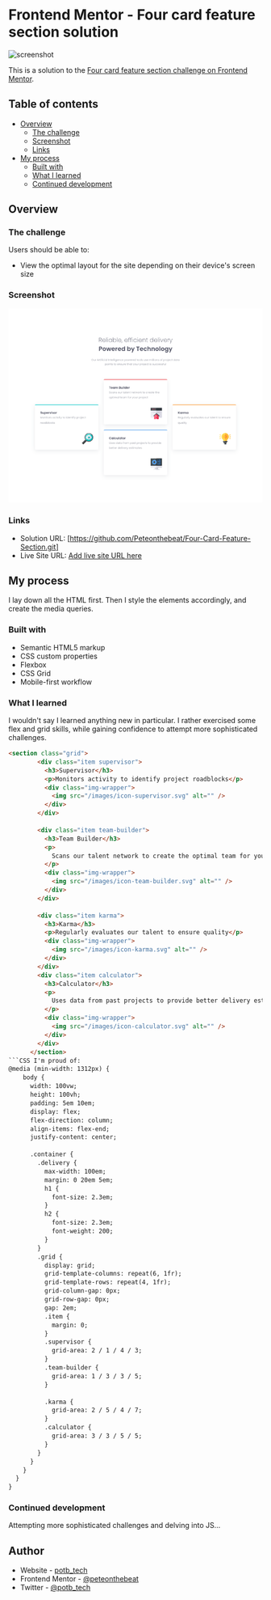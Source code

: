 # Frontend Mentor - Four card feature section solution

![screenshot](https://user-images.githubusercontent.com/99641829/191074876-989eec7d-8f97-4abc-8599-c684bca1a283.png)




This is a solution to the [Four card feature section challenge on Frontend Mentor](https://www.frontendmentor.io/challenges/four-card-feature-section-weK1eFYK). 
## Table of contents

- [Overview](#overview)
  - [The challenge](#the-challenge)
  - [Screenshot](#screenshot)
  - [Links](#links)
- [My process](#my-process)
  - [Built with](#built-with)
  - [What I learned](#what-i-learned)
  - [Continued development](#continued-development)

## Overview

### The challenge

Users should be able to:

- View the optimal layout for the site depending on their device's screen size

### Screenshot

![](./screenshot.png)

### Links



- Solution URL: [https://github.com/Peteonthebeat/Four-Card-Feature-Section.git]
- Live Site URL: [Add live site URL here](https://your-live-site-url.com)

## My process
I lay down all the HTML first. Then I style the elements accordingly, and create the media queries. 

### Built with

- Semantic HTML5 markup
- CSS custom properties
- Flexbox
- CSS Grid
- Mobile-first workflow

### What I learned

I wouldn't say I learned anything new in particular. I rather exercised some flex and grid skills, while gaining confidence to attempt more sophisticated challenges. 

```HTML I'm proud of:
<section class="grid">
        <div class="item supervisor">
          <h3>Supervisor</h3>
          <p>Monitors activity to identify project roadblocks</p>
          <div class="img-wrapper">
            <img src="/images/icon-supervisor.svg" alt="" />
          </div>
        </div>

        <div class="item team-builder">
          <h3>Team Builder</h3>
          <p>
            Scans our talent network to create the optimal team for your project
          </p>
          <div class="img-wrapper">
            <img src="/images/icon-team-builder.svg" alt="" />
          </div>
        </div>

        <div class="item karma">
          <h3>Karma</h3>
          <p>Regularly evaluates our talent to ensure quality</p>
          <div class="img-wrapper">
            <img src="/images/icon-karma.svg" alt="" />
          </div>
        </div>
        <div class="item calculator">
          <h3>Calculator</h3>
          <p>
            Uses data from past projects to provide better delivery estimates
          </p>
          <div class="img-wrapper">
            <img src="/images/icon-calculator.svg" alt="" />
          </div>
        </div>
      </section>
```CSS I'm proud of: 
@media (min-width: 1312px) {
    body {
      width: 100vw;
      height: 100vh;
      padding: 5em 10em;
      display: flex;
      flex-direction: column;
      align-items: flex-end;
      justify-content: center;

      .container {
        .delivery {
          max-width: 100em;
          margin: 0 20em 5em;
          h1 {
            font-size: 2.3em;
          }
          h2 {
            font-size: 2.3em;
            font-weight: 200;
          }
        }
        .grid {
          display: grid;
          grid-template-columns: repeat(6, 1fr);
          grid-template-rows: repeat(4, 1fr);
          grid-column-gap: 0px;
          grid-row-gap: 0px;
          gap: 2em;
          .item {
            margin: 0;
          }
          .supervisor {
            grid-area: 2 / 1 / 4 / 3;
          }
          .team-builder {
            grid-area: 1 / 3 / 3 / 5;
          }

          .karma {
            grid-area: 2 / 5 / 4 / 7;
          }
          .calculator {
            grid-area: 3 / 3 / 5 / 5;
          }
        }
      }
    }
  }
}

```

### Continued development
Attempting more sophisticated challenges and delving into JS...

## Author

- Website - [potb_tech](https://youtu.be/uMl9WCEc4RA)
- Frontend Mentor - [@peteonthebeat](https://www.frontendmentor.io/profile/peteonthebeat)
- Twitter - [@potb_tech](https://www.twitter.com/yourusername)
